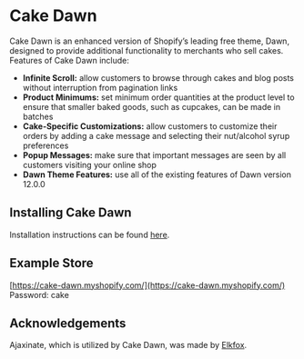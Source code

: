 # Cake Dawn

Cake Dawn is an enhanced version of Shopify’s leading free theme, Dawn, designed to provide additional functionality to merchants who sell cakes. Features of Cake Dawn include:

- **Infinite Scroll:** allow customers to browse through cakes and blog posts without interruption from pagination links
- **Product Minimums:** set minimum order quantities at the product level to ensure that smaller baked goods, such as cupcakes, can be made in batches
- **Cake-Specific Customizations:** allow customers to customize their orders by adding a cake message and selecting their nut/alcohol syrup preferences
- **Popup Messages:** make sure that important messages are seen by all customers visiting your online shop
- **Dawn Theme Features:** use all of the existing features of Dawn version 12.0.0

## Installing Cake Dawn
Installation instructions can be found [here](https://docs.google.com/presentation/d/1DH9GIPotmxjzr38OHkeENONY_rtESZBV5anfYsZOH6U/edit?usp=sharing).

## Example Store
[https://cake-dawn.myshopify.com/](https://cake-dawn.myshopify.com/)  
Password: cake

## Acknowledgements

Ajaxinate, which is utilized by Cake Dawn, was made by [Elkfox](https://ajaxinate.elkfox.io/).